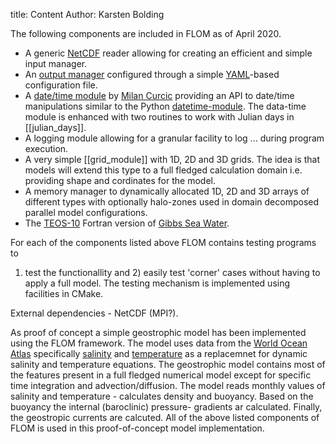 title: Content
Author: Karsten Bolding

The following components are included in FLOM as of April 2020.

* A generic [NetCDF](https://www.unidata.ucar.edu/software/netcdf/) reader 
  allowing for creating an efficient and simple input manager.
* An [output manager]() configured through a simple 
  [YAML](https://yaml.org/)-based configuration file.
* A [date/time module](https://wavebitscientific.github.io/datetime-fortran/) 
  by [Milan Curcic](https://github.com/milancurcic) providing an API to 
  date/time manipulations similar to the Python 
  [datetime-module](https://docs.python.org/3/library/datetime.html). 
  The data-time module is enhanced with two routines to work with Julian days
  in [[julian\_days]].
* A logging module allowing for a granular facility to log ... during
  program execution.
* A very simple [[grid\_module]] with 1D, 2D and 3D grids. The idea is that 
  models will extend this type to a full fledged calculation domain i.e. 
  providing shape and cordinates for the model.
* A memory manager to dynamically allocated 1D, 2D and 3D arrays of different 
  types with optionally halo-zones used in domain decomposed parallel model 
  configurations.
* The [TEOS-10]() Fortran version of [Gibbs Sea Water](GSW-library).

For each of the components listed above FLOM contains testing programs to
1) test the functionallity and 2) easily test 'corner' cases without having
to apply a full model. The testing mechanism is implemented using facilities
in CMake.

External dependencies - NetCDF (MPI?).

As proof of concept a simple geostrophic model has been implemented using 
the FLOM framework. 
The model uses data from the [World Ocean Atlas](https://www.nodc.noaa.gov/OC5/woa18/) specifically 
[salinity](https://www.nodc.noaa.gov/cgi-bin/OC5/woa18/woa18.pl?parameter=s)
 and [temperature](https://www.nodc.noaa.gov/cgi-bin/OC5/woa18/woa18.pl?parameter=t) as a replacemnet for dynamic salinity and temperature equations.
The geostrophic model contains most of the features present in a full fledged
numerical model except for specific time integration and advection/diffusion.
The model reads monthly values of salinity and temperature - calculates 
density and buoyancy. Based on the buoyancy the internal (baroclinic) pressure-
gradients ar calculated. Finally, the geostropic currents are calcuted.
All of the above listed components of FLOM is used in this proof-of-concept
model implementation.

